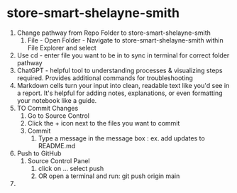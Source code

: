 # store-smart-shelayne-smith

1. Change pathway from Repo Folder to store-smart-shelayne-smith
   1. File - Open Folder - Navigate to store-smart-shelayne-smith within File Explorer and select
2. Use cd - enter file you want to be in to sync in terminal for correct folder pathway
3. ChatGPT - helpful tool to understanding processes & visualizing steps required.  Provides additional commands for troubleshooting
4. Markdown cells turn your input into clean, readable text like you'd see in a report.  It's helpful for adding notes, explanations, or even formatting your notebook like a guide.
5. TO Commit Changes
   1. Go to Source Control
   2. Click the + icon next to the files you want to commit
   3. Commit
      1. Type a message in the message box : ex. add updates to README.md
6. Push to GitHub
   1. Source Control Panel
      1. click on ... select push
      2. OR open a terminal and run: git push origin main
7. 